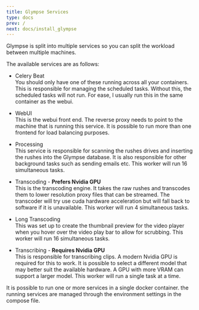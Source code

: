 ```yaml
---
title: Glympse Services
type: docs
prev: /
next: docs/install_glympse
---
```


Glympse is split into multiple services so you can split the workload between multiple machines. 

The available services are as follows:
* Celery Beat\
You should only have one of these running across all your containers. This is responsible for managing the scheduled tasks. Without this, the scheduled tasks will not run. For ease, I usually run this in the same container as the webui. 

* WebUI\
  This is the webui front end. The reverse proxy needs to point to the machine that is running this service. It is possible to run more than one frontend for load balancing purposes. 

* Processing\
  This service is responsible for scanning the rushes drives and inserting the rushes into the Glympse database. It is also responsible for other background tasks such as sending emails etc. This worker will run 16 simultaneous tasks. 

* Transcoding - **Prefers Nvidia GPU**\
This is the transcoding engine. It takes the raw rushes and transcodes them to lower resolution proxy files that can be streamed. The transcoder will try use cuda hardware acceleration but will fall back to software if it is unavailable. This worker will run 4 simultaneous tasks. 

* Long Transcoding\
This was set up to create the thumbnail preview for the video player when you hover over the video play bar to allow for scrubbing. This worker will run 16 simultaneous tasks. 

* Transcribing - **Requires Nvidia GPU**\
  This is responsible for transcribing clips. A modern Nvidia GPU is required for this to work. It is possible to select a different model that may better suit the available hardware. A GPU with more VRAM can support a larger model. This worker will run a single task at a time. 

It is possible to run one or more services in a single docker container. the running services are managed through the environment settings in the compose file. 